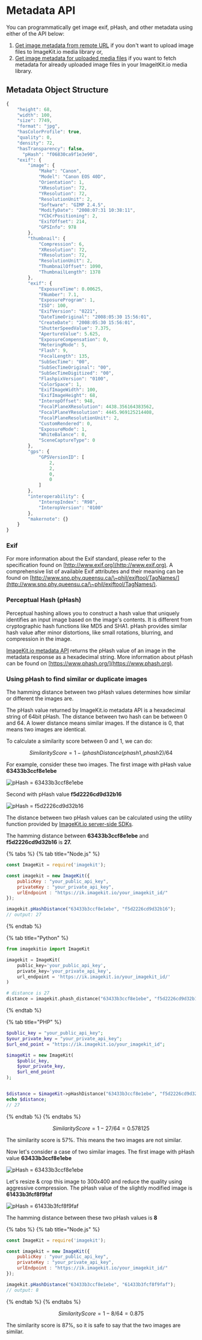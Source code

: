 # Metadata API

You can programmatically get image exif, pHash, and other metadata using either of the API below:

1. [Get image metadata from remote URL](get-image-metadata-from-remote-url.md) if you don't want to upload image files to ImageKit.io media library or,
2. [Get image metadata for uploaded media files](get-image-metadata-for-uploaded-media-files.md) if you want to fetch metadata for already uploaded image files in your ImageitKit.io media library.

## Metadata Object Structure

```javascript
{
    "height": 68,
    "width": 100,
    "size": 7749,
    "format": "jpg",
    "hasColorProfile": true,
    "quality": 0,
    "density": 72,
    "hasTransparency": false,
	  "pHash": "f06830ca9f1e3e90",
    "exif": {
        "image": {
            "Make": "Canon",
            "Model": "Canon EOS 40D",
            "Orientation": 1,
            "XResolution": 72,
            "YResolution": 72,
            "ResolutionUnit": 2,
            "Software": "GIMP 2.4.5",
            "ModifyDate": "2008:07:31 10:38:11",
            "YCbCrPositioning": 2,
            "ExifOffset": 214,
            "GPSInfo": 978
        },
        "thumbnail": {
            "Compression": 6,
            "XResolution": 72,
            "YResolution": 72,
            "ResolutionUnit": 2,
            "ThumbnailOffset": 1090,
            "ThumbnailLength": 1378
        },
        "exif": {
            "ExposureTime": 0.00625,
            "FNumber": 7.1,
            "ExposureProgram": 1,
            "ISO": 100,
            "ExifVersion": "0221",
            "DateTimeOriginal": "2008:05:30 15:56:01",
            "CreateDate": "2008:05:30 15:56:01",
            "ShutterSpeedValue": 7.375,
            "ApertureValue": 5.625,
            "ExposureCompensation": 0,
            "MeteringMode": 5,
            "Flash": 9,
            "FocalLength": 135,
            "SubSecTime": "00",
            "SubSecTimeOriginal": "00",
            "SubSecTimeDigitized": "00",
            "FlashpixVersion": "0100",
            "ColorSpace": 1,
            "ExifImageWidth": 100,
            "ExifImageHeight": 68,
            "InteropOffset": 948,
            "FocalPlaneXResolution": 4438.356164383562,
            "FocalPlaneYResolution": 4445.969125214408,
            "FocalPlaneResolutionUnit": 2,
            "CustomRendered": 0,
            "ExposureMode": 1,
            "WhiteBalance": 0,
            "SceneCaptureType": 0
        },
        "gps": {
            "GPSVersionID": [
                2,
                2,
                0,
                0
            ]
        },
        "interoperability": {
            "InteropIndex": "R98",
            "InteropVersion": "0100"
        },
        "makernote": {}
    }
}
```

### Exif

For more information about the Exif standard, please refer to the specification found on [http://www.exif.org](http://www.exif.org). A comprehensive list of available Exif attributes and their meaning can be found on [http://www.sno.phy.queensu.ca/\~phil/exiftool/TagNames/](http://www.sno.phy.queensu.ca/\~phil/exiftool/TagNames/).

### Perceptual Hash (pHash)

Perceptual hashing allows you to construct a hash value that uniquely identifies an input image based on the image's contents. It is different from cryptographic hash functions like MD5 and SHA1. pHash provides similar hash value after minor distortions, like small rotations, blurring, and compression in the image.

[ImageKit.io metadata API](./) returns the pHash value of an image in the metadata response as a hexadecimal string. More information about pHash can be found on [https://www.phash.org/](https://www.phash.org).

### Using pHash to find similar or duplicate images

The hamming distance between two pHash values determines how similar or different the images are.

The pHash value returned by ImageKit.io metadata API is a hexadecimal string of 64bit pHash. The distance between two hash can be between 0 and 64. A lower distance means similar images. If the distance is 0, that means two images are identical. 

To calculate a similarity score between 0 and 1, we can do:

$$
SimilarityScore = 1 - (phashDistance(phash1, phash2) / 64
$$

For example, consider these two images. The first image with pHash value **63433b3ccf8e1ebe**

![pHash = 63433b3ccf8e1ebe](<../../.gitbook/assets/first (1).jpg>)

Second with pHash value **f5d2226cd9d32b16**

![pHash = f5d2226cd9d32b16](<../../.gitbook/assets/second (1).jpg>)

The distance between two pHash values can be calculated using the utility function provided by [ImageKit.io server-side SDKs](../api-introduction/sdk.md#server-side-sdks).

The hamming distance between **63433b3ccf8e1ebe** and **f5d2226cd9d32b16** is **27.**

{% tabs %}
{% tab title="Node.js" %}
```javascript
const ImageKit = require('imagekit');

const imagekit = new ImageKit({
    publicKey : "your_public_api_key",
    privateKey : "your_private_api_key",
    urlEndpoint : "https://ik.imagekit.io/your_imagekit_id/"
});

imagekit.pHashDistance("63433b3ccf8e1ebe", "f5d2226cd9d32b16");
// output: 27
```
{% endtab %}

{% tab title="Python" %}
```python
from imagekitio import ImageKit

imagekit = ImageKit(
    public_key='your_public_api_key',
    private_key='your_private_api_key',
    url_endpoint = 'https://ik.imagekit.io/your_imagekit_id/'
)

# distance is 27
distance = imagekit.phash_distance("63433b3ccf8e1ebe", "f5d2226cd9d32b16"),
```
{% endtab %}

{% tab title="PHP" %}
```php
$public_key = "your_public_api_key";
$your_private_key = "your_private_api_key";
$url_end_point = "https://ik.imagekit.io/your_imagekit_id";

$imageKit = new ImageKit(
    $public_key,
    $your_private_key,
    $url_end_point
);


$distance = $imageKit->pHashDistance("63433b3ccf8e1ebe", "f5d2226cd9d32b16");
echo $distance;
// 27
```
{% endtab %}
{% endtabs %}

$$
SimilarityScore = 1-27/64 = 0.578125
$$

The similarity score is 57%. This means the two images are not similar.

Now let's consider a case of two similar images. The first image with pHash value **63433b3ccf8e1ebe**

![pHash = 63433b3ccf8e1ebe](<../../.gitbook/assets/first (1).jpg>)

Let's resize & crop this image to 300x400 and reduce the quality using aggressive compression. The pHash value of the slightly modified image is **61433b3fcf8f9faf**

![pHash = 61433b3fcf8f9faf](../../.gitbook/assets/first-slightly-different.jpg)

The hamming distance between these two pHash values is **8**

{% tabs %}
{% tab title="Node.js" %}
```javascript
const ImageKit = require('imagekit');

const imagekit = new ImageKit({
    publicKey : "your_public_api_key",
    privateKey : "your_private_api_key",
    urlEndpoint : "https://ik.imagekit.io/your_imagekit_id/"
});

imagekit.pHashDistance("63433b3ccf8e1ebe", "61433b3fcf8f9faf");
// output: 8
```
{% endtab %}
{% endtabs %}

$$
SimilarityScore = 1-8/64 = 0.875
$$

The similarity score is 87%, so it is safe to say that the two images are similar.
